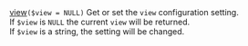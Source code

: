 <tr>
	<td><a href="{{site.api_url}}/class-CrudAction.html#_view">view</a><code>($view = NULL)</code></td>
	<td>
		Get or set the <code>view</code> configuration setting.
		<br />
		If <code>$view</code> is <code>NULL</code> the current <code>view</code> will be returned.
		<br />
		If <code>$view</code> is a string, the setting will be changed.
	</td>
</tr>
